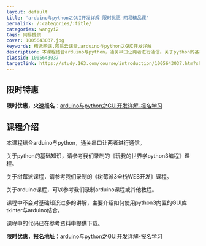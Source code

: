 ```yaml
---
layout: default
title: 'arduino与python之GUI开发详解-限时优惠-网易精品课'
permalink: /:categories/:title/
categories: wangyi2
tags: 网易提供
cover: 1005643037.jpg
keywords: 精选网课,网易云课堂,arduino与python之GUI开发详解
description: 本课程结合arduino与python，通关串口让两者进行通信。关于python的基础知识，请参考我们录制的《玩我的世界
classid: 1005643037
targetlink: https://study.163.com/course/introduction/1005643037.htm?share=1&shareId=1025206652&utm_campaign=share&utm_medium=iphoneShare&utm_source=&utm_u=1025206652
---
```


## 限时特惠

**限时优惠，火速报名**：[arduino与python之GUI开发详解-报名学习](https://study.163.com/course/introduction/1005643037.htm?share=1&shareId=1025206652&utm_campaign=share&utm_medium=iphoneShare&utm_source=&utm_u=1025206652)

## 课程介绍

本课程结合arduino与python，通关串口让两者进行通信。

关于python的基础知识，请参考我们录制的《玩我的世界学python3编程》课程。

关于树莓派课程，请参考我们录制的《树莓派3全栈WEB开发》课程。

关于arduino课程，可以参考我们录制arduino课程或其他教程。

课程中不会对基础知识过多的讲解，主要介绍如何使用python3内置的GUI库tkinter与arduino结合。

课程中的代码已在参考资料中提供下载。

**限时优惠，报名地址**：[arduino与python之GUI开发详解-报名学习](https://study.163.com/course/introduction/1005643037.htm?share=1&shareId=1025206652&utm_campaign=share&utm_medium=iphoneShare&utm_source=&utm_u=1025206652)

